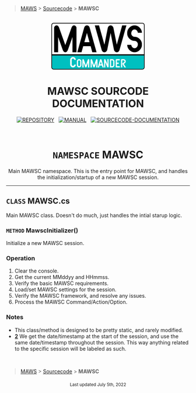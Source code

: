 ﻿> [MAWS][1] &gt; [Sourcecode][2] &gt;  **MAWSC**

<br>
<div align="center">
  <img src="../../.github//Logos/maws-logo-commander-512x256.png" alt="MAWSC logo" width="256">
  <h1> 
    MAWSC SOURCODE DOCUMENTATION
  </h1>

  [![REPOSITORY](https://img.shields.io/badge/REPOSITORY-550055?style=for-the-badge)][1]&nbsp;&nbsp;&nbsp;[![MANUAL](https://img.shields.io/badge/MANUAL-550055?style=for-the-badge)][3]&nbsp;&nbsp;&nbsp;[![SOURCECODE-DOCUMENTATION](https://img.shields.io/badge/SOURCECODE%20DOCUMENTATION-8e008e?style=for-the-badge)][2]
</div>
<br>

<div align="center">

# `NAMESPACE` MAWSC
Main MAWSC namespace. This is the entry point for MAWSC, and handles the initialization/startup of a new MAWSC session.

</div>

***

## `CLASS` MAWSC.cs
Main MAWSC class. Doesn't do much, just handles the intial starup logic.

### `METHOD` MawscInitializer()
Initialize a new MAWSC session.

### Operation
1. Clear the console.
2. Get the current MMddyy and HHmmss.
3. Verify the basic MAWSC requirements.
4. Load/set MAWSC settings for the session.
5. Verify the MAWSC framework, and resolve any issues.
6. Process the MAWSC Command/Action/Option.

### Notes
* This class/method is designed to be pretty static, and rarely modified.
* **[2]** We get the date/timestamp at the start of the session, and use the same date/timestamp throughout the session. This way anything related to the specific session will be labeled as such.

<br>

> [MAWS][1] &gt; [Sourcecode][2] &gt;  **MAWSC**


[1]: https://github.com/spectrum-health-systems/MAWSC
[2]: ../Sourcecode/MAWSC-Sourcecode.md
[3]: ../Manual/MAWSC-Manual.md

<div align="center">
  <sub>
    Last updated July 5th, 2022
  </sub>
<br>